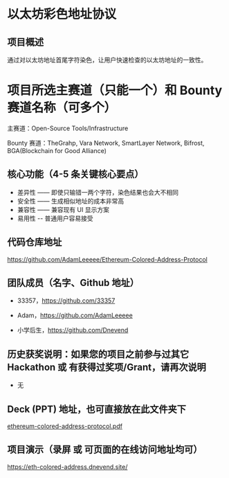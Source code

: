 # 以太坊彩色地址协议

## 项目概述

通过对以太坊地址首尾字符染色，让用户快速检查的以太坊地址的一致性。

# 项目所选主赛道（只能一个）和 Bounty 赛道名称（可多个）

主赛道：Open-Source Tools/Infrastructure

Bounty 赛道：TheGrahp, Vara Network, SmartLayer Network, Bifrost, BGA(Blockchain for Good Alliance)

## 核心功能（4-5 条关键核心要点）

* 差异性 —— 即使只输错一两个字符，染色结果也会大不相同
* 安全性 —— 生成相似地址的成本非常高
* 兼容性 —— 兼容现有 UI 显示方案
* 易用性 -- 普通用户容易接受

## 代码仓库地址

https://github.com/AdamLeeeee/Ethereum-Colored-Address-Protocol

## 团队成员（名字、Github 地址）

* 33357，https://github.com/33357

* Adam，https://github.com/AdamLeeeee

* 小学后生，https://github.com/Dnevend

## 历史获奖说明：如果您的项目之前参与过其它 Hackathon 或 有获得过奖项/Grant，请再次说明

* 无

## Deck (PPT) 地址，也可直接放在此文件夹下

[ethereum-colored-address-protocol.pdf](./ethereum-colored-address-protocol.pdf)

## 项目演示（录屏 或 可页面的在线访问地址均可）

https://eth-colored-address.dnevend.site/
